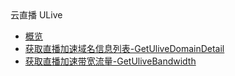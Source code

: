 <div class="sidebar_title icon__ulive"> 云直播 ULive</div>

* [概览](api/ulive-api/overview)
* [获取直播加速域名信息列表-GetUliveDomainDetail](api/ulive-api/get_ulive_domain_detail)
* [获取直播加速带宽流量-GetUliveBandwidth](api/ulive-api/get_ulive_bandwidth)
